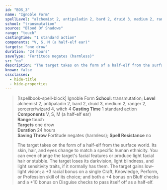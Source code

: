 ```yaml
---
id: "BOS_3"
name: "Ignoble Form"
spellLevel: "alchemist 2, antipaladin 2, bard 2, druid 3, medium 2, ranger 2, sorcerer/wizard 4, witch 4"
school: "transmutation"
source: "Blood Of Shadows"
range: "touch"
castingTime: "1 standard action"
components: "V, S, M (a half-elf ear)"
targets: "one drow"
duration: "24 hours"
saveType: "Fortitude negates (harmless)"
sr: "no"
description: "The target takes on the form of a half-elf from the surface world. Its skin, hair, and eyes change to match a specific human ethnicity. You can even change the target's facial features or produce light facial hair or stubble. The target loses its darkvision, light blindness, and light sensitivity traits, if it normally has them. The target gains low-light vision; a +3 racial bonus on a single Craft, Knowledge, Perform, or Profession skill of its choice; and both a +4 bonus on Bluff checks and a +10 bonus on Disguise checks to pass itself off as a half-elf."
known: false
cssclasses:
  - hide-title
  - hide-properties
---
```


> [!spellbook-spell-block] Ignoble Form
> **School:** transmutation; **Level** alchemist 2, antipaladin 2, bard 2, druid 3, medium 2, ranger 2, sorcerer/wizard 4, witch 4
> **Casting Time** 1 standard action  
> **Components** V, S, M (a half-elf ear)  
> **Range** touch  
> **Targets** one drow  
> **Duration** 24 hours  
> **Saving Throw** Fortitude negates (harmless); **Spell Resistance** no
> 
> The target takes on the form of a half-elf from the surface world. Its skin, hair, and eyes change to match a specific human ethnicity. You can even change the target's facial features or produce light facial hair or stubble. The target loses its darkvision, light blindness, and light sensitivity traits, if it normally has them. The target gains low-light vision; a +3 racial bonus on a single Craft, Knowledge, Perform, or Profession skill of its choice; and both a +4 bonus on Bluff checks and a +10 bonus on Disguise checks to pass itself off as a half-elf.